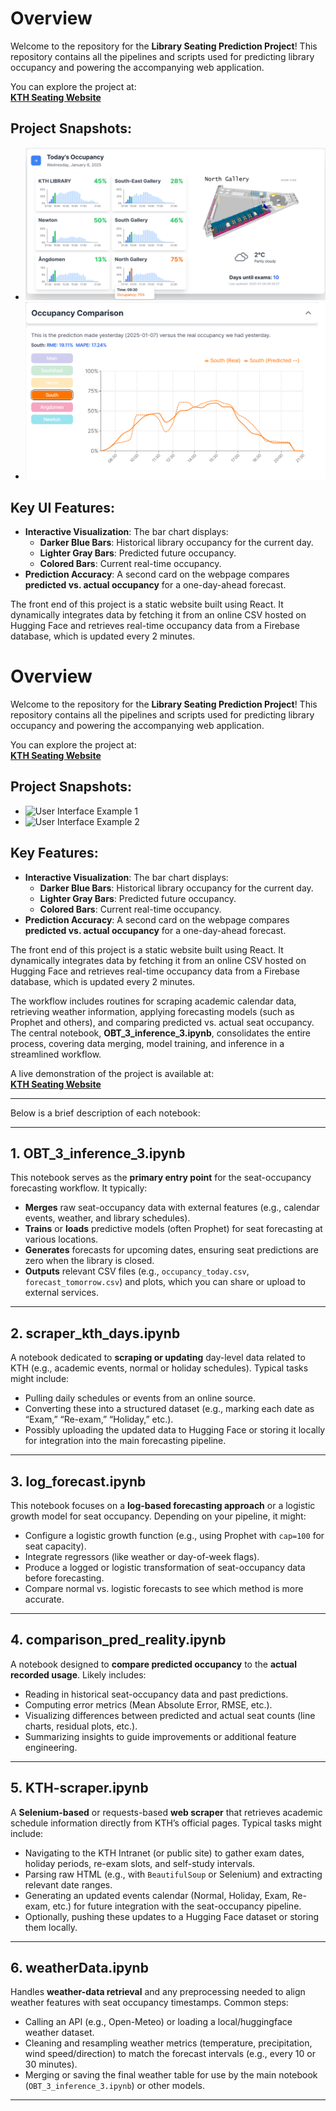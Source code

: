 # Overview

Welcome to the repository for the **Library Seating Prediction Project**! This repository contains all the pipelines and scripts used for predicting library occupancy and powering the accompanying web application. 

You can explore the project at:  
[**KTH Seating Website**](https://kthseating.netlify.app/)

## Project Snapshots:
- ![User Interface Example 1](images_data/UI_1.png)
- ![User Interface Example 2](images_data/UI_2.png)

## Key UI Features:
- **Interactive Visualization**: The bar chart displays:
  - **Darker Blue Bars**: Historical library occupancy for the current day.
  - **Lighter Gray Bars**: Predicted future occupancy.
  - **Colored Bars**: Current real-time occupancy.  
- **Prediction Accuracy**: A second card on the webpage compares **predicted vs. actual occupancy** for a one-day-ahead forecast.

The front end of this project is a static website built using React. It dynamically integrates data by fetching it from an online CSV hosted on Hugging Face and retrieves real-time occupancy data from a Firebase database, which is updated every 2 minutes.

# Overview

Welcome to the repository for the **Library Seating Prediction Project**! This repository contains all the pipelines and scripts used for predicting library occupancy and powering the accompanying web application. 

You can explore the project at:  
[**KTH Seating Website**](https://kthseating.netlify.app/)

## Project Snapshots:
- ![User Interface Example 1](images_data/UI_1)
- ![User Interface Example 2](images_data/UI_2)

## Key Features:
- **Interactive Visualization**: The bar chart displays:
  - **Darker Blue Bars**: Historical library occupancy for the current day.
  - **Lighter Gray Bars**: Predicted future occupancy.
  - **Colored Bars**: Current real-time occupancy.  
- **Prediction Accuracy**: A second card on the webpage compares **predicted vs. actual occupancy** for a one-day-ahead forecast.
  
The front end of this project is a static website built using React. It dynamically integrates data by fetching it from an online CSV hosted on Hugging Face and retrieves real-time occupancy data from a Firebase database, which is updated every 2 minutes.





The workflow includes routines for scraping academic calendar data, retrieving weather information, applying forecasting models (such as Prophet and others), and comparing predicted vs. actual seat occupancy. The central notebook, **OBT_3_inference_3.ipynb**, consolidates the entire process, covering data merging, model training, and inference in a streamlined workflow.

A live demonstration of the project is available at:  
[**KTH Seating Website**](https://kthseating.netlify.app/)

---





Below is a brief description of each notebook:











---

## 1. OBT_3_inference_3.ipynb
This notebook serves as the **primary entry point** for the seat-occupancy forecasting workflow. It typically:

- **Merges** raw seat-occupancy data with external features (e.g., calendar events, weather, and library schedules).
- **Trains** or **loads** predictive models (often Prophet) for seat forecasting at various locations.
- **Generates** forecasts for upcoming dates, ensuring seat predictions are zero when the library is closed.
- **Outputs** relevant CSV files (e.g., `occupancy_today.csv`, `forecast_tomorrow.csv`) and plots, which you can share or upload to external services.

---

## 2. scraper_kth_days.ipynb
A notebook dedicated to **scraping or updating** day-level data related to KTH (e.g., academic events, normal or holiday schedules). Typical tasks might include:

- Pulling daily schedules or events from an online source.
- Converting these into a structured dataset (e.g., marking each date as “Exam,” “Re-exam,” “Holiday,” etc.).
- Possibly uploading the updated data to Hugging Face or storing it locally for integration into the main forecasting pipeline.

---

## 3. log_forecast.ipynb
This notebook focuses on a **log-based forecasting approach** or a logistic growth model for seat occupancy. Depending on your pipeline, it might:

- Configure a logistic growth function (e.g., using Prophet with `cap=100` for seat capacity).
- Integrate regressors (like weather or day-of-week flags).
- Produce a logged or logistic transformation of seat-occupancy data before forecasting.
- Compare normal vs. logistic forecasts to see which method is more accurate.

---

## 4. comparison_pred_reality.ipynb
A notebook designed to **compare predicted occupancy** to the **actual recorded usage**. Likely includes:

- Reading in historical seat-occupancy data and past predictions.
- Computing error metrics (Mean Absolute Error, RMSE, etc.).
- Visualizing differences between predicted and actual seat counts (line charts, residual plots, etc.).
- Summarizing insights to guide improvements or additional feature engineering.

---

## 5. KTH-scraper.ipynb
A **Selenium-based** or requests-based **web scraper** that retrieves academic schedule information directly from KTH’s official pages. Typical tasks might include:

- Navigating to the KTH Intranet (or public site) to gather exam dates, holiday periods, re-exam slots, and self-study intervals.
- Parsing raw HTML (e.g., with `BeautifulSoup` or Selenium) and extracting relevant date ranges.
- Generating an updated events calendar (Normal, Holiday, Exam, Re-exam, etc.) for future integration with the seat-occupancy pipeline.
- Optionally, pushing these updates to a Hugging Face dataset or storing them locally.

---

## 6. weatherData.ipynb
Handles **weather-data retrieval** and any preprocessing needed to align weather features with seat occupancy timestamps. Common steps:

- Calling an API (e.g., Open-Meteo) or loading a local/huggingface weather dataset.
- Cleaning and resampling weather metrics (temperature, precipitation, wind speed/direction) to match the forecast intervals (e.g., every 10 or 30 minutes).
- Merging or saving the final weather table for use by the main notebook (`OBT_3_inference_3.ipynb`) or other models.

---
